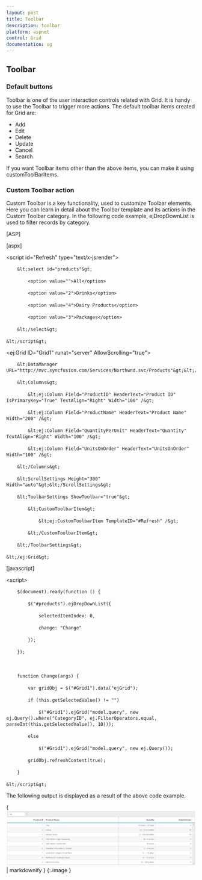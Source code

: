 ```yaml
---
layout: post
title: Toolbar
description: toolbar 
platform: aspnet
control: Grid
documentation: ug
---
```


## Toolbar 

### Default buttons

Toolbar is one of the user interaction controls related with Grid. It is handy to use the Toolbar to trigger more actions. The default toolbar items created for Grid are:

* Add
* Edit
* Delete
* Update
* Cancel
* Search

If you want Toolbar items other than the above items, you can make it using customToolBarItems.

### Custom Toolbar action

Custom Toolbar is a key functionality, used to customize Toolbar elements. Here you can learn in detail about the Toolbar template and its actions in the Custom Toolbar category. In the following code example, ejDropDownList is used to filter records by category.



[ASP]



[aspx]



  &lt;script id="Refresh" type="text/x-jsrender"&gt;

        &lt;select id="products"&gt;

            <option value="">All</option>

            <option value="2">Drinks</option>

            <option value="4">Dairy Products</option>

            <option value="3">Packages</option>

        &lt;/select&gt;

    &lt;/script&gt;



&lt;ej:Grid ID="Grid1" runat="server" AllowScrolling="true"&gt;

        &lt;DataManager URL="http://mvc.syncfusion.com/Services/Northwnd.svc/Products"&gt;&lt;/DataManager&gt;

        &lt;Columns&gt;

            &lt;ej:Column Field="ProductID" HeaderText="Product ID" IsPrimaryKey="True" TextAlign="Right" Width="100" /&gt;

            &lt;ej:Column Field="ProductName" HeaderText="Product Name" Width="200" /&gt;

            &lt;ej:Column Field="QuantityPerUnit" HeaderText="Quantity" TextAlign="Right" Width="100" /&gt;

            &lt;ej:Column Field="UnitsOnOrder" HeaderText="UnitsOnOrder" Width="100" /&gt;

        &lt;/Columns&gt;

        &lt;ScrollSettings Height="300" Width="auto"&gt;&lt;/ScrollSettings&gt;

        &lt;ToolbarSettings ShowToolbar="true"&gt;

            &lt;CustomToolbarItem&gt;

                &lt;ej:CustomToolbarItem TemplateID="#Refresh" /&gt;

            &lt;/CustomToolbarItem&gt;

        &lt;/ToolbarSettings&gt;

    &lt;/ej:Grid&gt;

 [javascript]



&lt;script&gt;



        $(document).ready(function () {

            $("#products").ejDropDownList({

                selectedItemIndex: 0,

                change: "Change"

            });

        });



        function Change(args) {

            var gridObj = $("#Grid1").data("ejGrid");

            if (this.getSelectedValue() != "")

                $("#Grid1").ejGrid("model.query", new ej.Query().where("CategoryID", ej.FilterOperators.equal, parseInt(this.getSelectedValue(), 10)));

            else

                $("#Grid1").ejGrid("model.query", new ej.Query());

            gridObj.refreshContent(true);

        }

    &lt;/script&gt;



The following output is displayed as a result of the above code example.



{ ![](Toolbar_images/Toolbar_img1.png) | markdownify }
{:.image }



